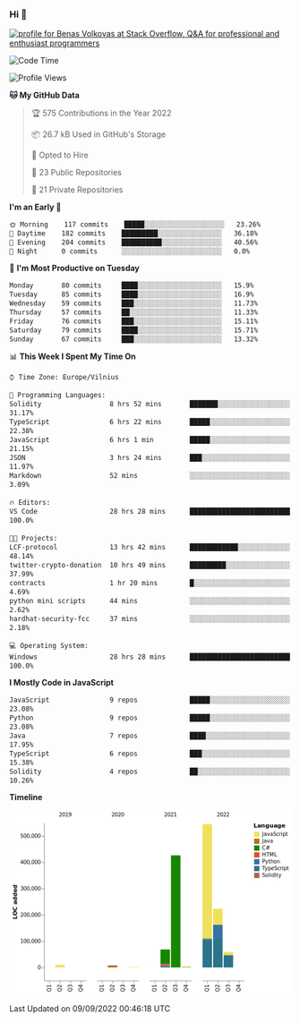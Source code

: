 ### Hi 👋
<a href="https://stackoverflow.com/users/14954249/benas-volkovas"><img src="https://stackoverflow.com/users/flair/14954249.png?theme=dark" width="208" height="58" alt="profile for Benas Volkovas at Stack Overflow, Q&amp;A for professional and enthusiast programmers" title="profile for Benas Volkovas at Stack Overflow, Q&amp;A for professional and enthusiast programmers"></a>

<!--START_SECTION:waka-->
![Code Time](http://img.shields.io/badge/Code%20Time-912%20hrs%2043%20mins-blue)

![Profile Views](http://img.shields.io/badge/Profile%20Views-1-blue)

**🐱 My GitHub Data** 

> 🏆 575 Contributions in the Year 2022
 > 
> 📦 26.7 kB Used in GitHub's Storage 
 > 
> 💼 Opted to Hire
 > 
> 📜 23 Public Repositories 
 > 
> 🔑 21 Private Repositories  
 > 
**I'm an Early 🐤** 

```text
🌞 Morning    117 commits    █████░░░░░░░░░░░░░░░░░░░░   23.26% 
🌆 Daytime    182 commits    █████████░░░░░░░░░░░░░░░░   36.18% 
🌃 Evening    204 commits    ██████████░░░░░░░░░░░░░░░   40.56% 
🌙 Night      0 commits      ░░░░░░░░░░░░░░░░░░░░░░░░░   0.0%

```
📅 **I'm Most Productive on Tuesday** 

```text
Monday       80 commits     ████░░░░░░░░░░░░░░░░░░░░░   15.9% 
Tuesday      85 commits     ████░░░░░░░░░░░░░░░░░░░░░   16.9% 
Wednesday    59 commits     ███░░░░░░░░░░░░░░░░░░░░░░   11.73% 
Thursday     57 commits     ██░░░░░░░░░░░░░░░░░░░░░░░   11.33% 
Friday       76 commits     ███░░░░░░░░░░░░░░░░░░░░░░   15.11% 
Saturday     79 commits     ████░░░░░░░░░░░░░░░░░░░░░   15.71% 
Sunday       67 commits     ███░░░░░░░░░░░░░░░░░░░░░░   13.32%

```


📊 **This Week I Spent My Time On** 

```text
⌚︎ Time Zone: Europe/Vilnius

💬 Programming Languages: 
Solidity                 8 hrs 52 mins       ███████░░░░░░░░░░░░░░░░░░   31.17% 
TypeScript               6 hrs 22 mins       █████░░░░░░░░░░░░░░░░░░░░   22.38% 
JavaScript               6 hrs 1 min         █████░░░░░░░░░░░░░░░░░░░░   21.15% 
JSON                     3 hrs 24 mins       ███░░░░░░░░░░░░░░░░░░░░░░   11.97% 
Markdown                 52 mins             ░░░░░░░░░░░░░░░░░░░░░░░░░   3.09%

🔥 Editors: 
VS Code                  28 hrs 28 mins      █████████████████████████   100.0%

🐱‍💻 Projects: 
LCF-protocol             13 hrs 42 mins      ████████████░░░░░░░░░░░░░   48.14% 
twitter-crypto-donation  10 hrs 49 mins      █████████░░░░░░░░░░░░░░░░   37.99% 
contracts                1 hr 20 mins        █░░░░░░░░░░░░░░░░░░░░░░░░   4.69% 
python mini scripts      44 mins             ░░░░░░░░░░░░░░░░░░░░░░░░░   2.62% 
hardhat-security-fcc     37 mins             ░░░░░░░░░░░░░░░░░░░░░░░░░   2.18%

💻 Operating System: 
Windows                  28 hrs 28 mins      █████████████████████████   100.0%

```

**I Mostly Code in JavaScript** 

```text
JavaScript               9 repos             █████░░░░░░░░░░░░░░░░░░░░   23.08% 
Python                   9 repos             █████░░░░░░░░░░░░░░░░░░░░   23.08% 
Java                     7 repos             ████░░░░░░░░░░░░░░░░░░░░░   17.95% 
TypeScript               6 repos             ███░░░░░░░░░░░░░░░░░░░░░░   15.38% 
Solidity                 4 repos             ██░░░░░░░░░░░░░░░░░░░░░░░   10.26%

```


**Timeline**

![Chart not found](https://raw.githubusercontent.com/BenasVolkovas/BenasVolkovas/main/charts/bar_graph.png) 


 Last Updated on 09/09/2022 00:46:18 UTC
<!--END_SECTION:waka-->
